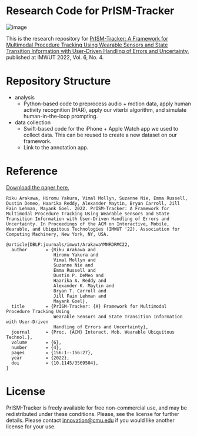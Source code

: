 # Research Code for PrISM-Tracker
![image](https://github.com/cmusmashlab/prism-tracker/assets/12772049/aab22c21-85cd-468e-9e25-9a0539bae993)



This is the research repository for [PrISM-Tracker: A Framework for Multimodal Procedure Tracking Using Wearable Sensors and State Transition Information with User-Driven Handling of Errors and Uncertainty](https://dl.acm.org/doi/pdf/10.1145/3569504), published at IMWUT 2022, Vol. 6, No. 4.

# Repository Structure
- analysis
    - Python-based code to preprocess audio + motion data, apply human activity recognition (HAR), apply our viterbi algorithm, and simulate human-in-the-loop prompting.
- data collection
    - Swift-based code for the iPhone + Apple Watch app we used to collect data. This can be reused to create a new dataset on our framework.
    - Link to the annotation app.

# Reference

[Download the paper here.](https://rikky0611.github.io/resource/paper/prism-tracker_imwut2022_paper.pdf)

```
Riku Arakawa, Hiromu Yakura, Vimal Mollyn, Suzanne Nie, Emma Russell, Dustin Demeo, Haarika Reddy, Alexander Maytin, Bryan Carroll, Jill Fain Lehman, Mayank Goel. 2022. PrISM-Tracker: A Framework for Multimodal Procedure Tracking Using Wearable Sensors and State Transition Information with User-Driven Handling of Errors and Uncertainty. In Proceedings of the ACM on Interactive, Mobile, Wearable, and Ubiquitous Technologies (IMWUT '22). Association for Computing Machinery, New York, NY, USA.
```

```
@article{DBLP:journals/imwut/ArakawaYMNRDRMC22,
  author       = {Riku Arakawa and
                  Hiromu Yakura and
                  Vimal Mollyn and
                  Suzanne Nie and
                  Emma Russell and
                  Dustin P. DeMeo and
                  Haarika A. Reddy and
                  Alexander K. Maytin and
                  Bryan T. Carroll and
                  Jill Fain Lehman and
                  Mayank Goel},
  title        = {PrISM-Tracker: {A} Framework for Multimodal Procedure Tracking Using
                  Wearable Sensors and State Transition Information with User-Driven
                  Handling of Errors and Uncertainty},
  journal      = {Proc. {ACM} Interact. Mob. Wearable Ubiquitous Technol.},
  volume       = {6},
  number       = {4},
  pages        = {156:1--156:27},
  year         = {2022},
  doi          = {10.1145/3569504},
}
```

# License

PrISM-Tracker is freely available for free non-commercial use, and may be redistributed under these conditions. Please, see the license for further details.
Please contact innovation@cmu.edu if you would like another license for your use.

